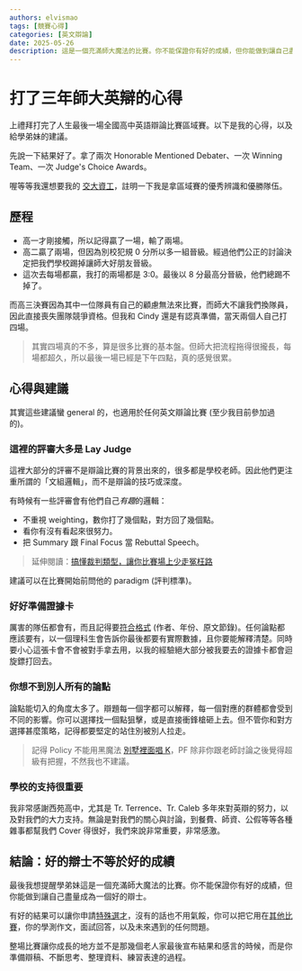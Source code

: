 ```yaml
---
authors: elvismao
tags: [競賽心得]
categories: [英文辯論]
date: 2025-05-26
description: 這是一個充滿師大魔法的比賽。你不能保證你有好的成績，但你能做到讓自己盡量成為一個好的辯士。
---
```


# 打了三年師大英辯的心得

上禮拜打完了人生最後一場全國高中英語辯論比賽區域賽。以下是我的心得，以及給學弟妹的建議。

先說一下結果好了。拿了兩次 Honorable Mentioned Debater、一次 Winning Team、一次 Judge's Choice Awards。

喔等等我還想要我的 [交大資工](https://emtech.cc/p/srecruit)，註明一下我是拿區域賽的優秀辨識和優勝隊伍。

## 歷程

- 高一才剛接觸，所以記得贏了一場，輸了兩場。
- 高二贏了兩場，但因為別校犯規 0 分所以多一組晉級。經過他們公正的討論決定把我們學校踢掉讓師大好朋友晉級。
- 這次去每場都贏，我打的兩場都是 3:0。最後以 8 分最高分晉級，他們總踢不掉了。

而高三決賽因為其中一位隊員有自己的顧慮無法來比賽，而師大不讓我們換隊員，因此直接喪失團隊競爭資格。但我和 Cindy 還是有認真準備，當天兩個人自己打四場。

> 其實四場真的不多，算是很多比賽的基本盤。但師大把流程拖得很攏長，每場都超久，所以最後一場已經是下午四點，真的感覺很累。

## 心得與建議

其實這些建議蠻 general 的，也適用於任何英文辯論比賽 (至少我目前參加過的)。

### 這裡的評審大多是 Lay Judge

這裡大部分的評審不是辯論比賽的背景出來的，很多都是學校老師。因此他們更注重所謂的「文組邏輯」，而不是辯論的技巧或深度。

有時候有一些評審會有他們自己*有趣*的邏輯：

- 不重視 weighting，數你打了幾個點，對方回了幾個點。
- 看你有沒有看起來很努力。
- 把 Summary 跟 Final Focus 當 Rebuttal Speech。

> 延伸閱讀：[搞懂裁判類型，讓你比賽場上少走冤枉路](https://emtech.cc/p/debate-judgeAdaptation/)

建議可以在比賽開始前問他的 paradigm (評判標準)。

### 好好準備證據卡

厲害的隊伍都會有，而且記得要[符合格式](https://emtech.cc/p/notion-debate#資料庫) (作者、年份、原文節錄)。任何論點都應該要有，以一個理科生會告訴你最後都要有實際數據，且你要能解釋清楚。同時要小心這張卡會不會被對手拿去用，以我的經驗絕大部分被我要去的證據卡都會迴旋鏢打回去。

### 你想不到別人所有的論點

論點能切入的角度太多了。辯題每一個字都可以解釋，每一個對應的群體都會受到不同的影響。你可以選擇找一個點狙擊，或是直接衝鋒槍砸上去。但不管你和對方選擇甚麼策略，記得都要堅定的站住別被別人拉走。

> 記得 Policy 不能用黑魔法 [別墅裡面唱 K](https://emtech.cc/p/debate-kritik)，PF 除非你跟老師討論之後覺得超級有把握，不然我也不建議。

### 學校的支持很重要

我非常感謝西苑高中，尤其是 Tr. Terrence、Tr. Caleb 多年來對英辯的努力，以及對我們的大力支持。無論是對我們的關心與討論，到餐費、師資、公假等等各種雜事都幫我們 Cover 得很好，我們來說非常重要，非常感激。

## 結論：好的辯士不等於好的成績

最後我想提醒學弟妹這是一個充滿師大魔法的比賽。你不能保證你有好的成績，但你能做到讓自己盡量成為一個好的辯士。

有好的結果可以讓你申請[特殊選才](https://emtech.cc/tag/%E7%89%B9%E6%AE%8A%E9%81%B8%E6%89%8D)，沒有的話也不用氣餒，你可以把它用在[其他比賽](https://emtech.cc/p/debate-intro#其他賽制)，你的學測作文，面試回答，以及未來遇到的任何問題。

整場比賽讓你成長的地方並不是那幾個老人家最後宣布結果和感言的時候，而是你準備辯稿、不斷思考、整理資料、練習表達的過程。
